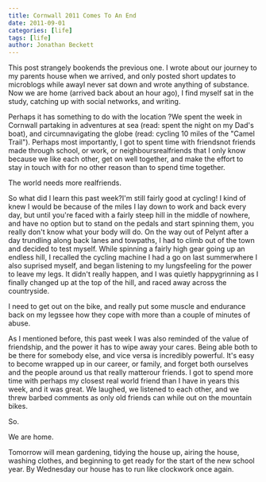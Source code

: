 ```yaml
---
title: Cornwall 2011 Comes To An End
date: 2011-09-01
categories: [life]
tags: [life]
author: Jonathan Beckett
---
```


This post strangely bookends the previous one. I wrote about our journey to my parents house when we arrived, and only posted short updates to microblogs while awayI never sat down and wrote anything of substance. Now we are home (arrived back about an hour ago), I find myself sat in the study, catching up with social networks, and writing.

Perhaps it has something to do with the location ?We spent the week in Cornwall partaking in adventures at sea (read: spent the night on my Dad's boat), and circumnavigating the globe (read: cycling 10 miles of the "Camel Trail"). Perhaps most importantly, I got to spent time with friendsnot friends made through school, or work, or neighboursrealfriends that I only know because we like each other, get on well together, and make the effort to stay in touch with for no other reason than to spend time together.

The world needs more realfriends.

So what did I learn this past week?I'm still fairly good at cycling! I kind of knew I would be because of the miles I lay down to work and back every day, but until you're faced with a fairly steep hill in the middle of nowhere, and have no option but to stand on the pedals and start spinning them, you really don't know what your body will do. On the way out of Pelynt after a day trundling along back lanes and towpaths, I had to climb out of the town and decided to test myself. While spinning a fairly high gear going up an endless hill, I recalled the cycling machine I had a go on last summerwhere I also suprised myself, and began listening to my lungsfeeling for the power to leave my legs. It didn't really happen, and I was quietly happygrinning as I finally changed up at the top of the hill, and raced away across the countryside.

I need to get out on the bike, and really put some muscle and endurance back on my legssee how they cope with more than a couple of minutes of abuse.

As I mentioned before, this past week I was also reminded of the value of friendship, and the power it has to wipe away your cares. Being able both to be there for somebody else, and vice versa is incredibly powerful. It's easy to become wrapped up in our career, or family, and forget both ourselves and the people around us that really matterour friends. I got to spend more time with perhaps my closest real world friend than I have in years this week, and it was great. We laughed, we listened to each other, and we threw barbed comments as only old friends can while out on the mountain bikes.

So.

We are home.

Tomorrow will mean gardening, tidying the house up, airing the house, washing clothes, and beginning to get ready for the start of the new school year. By Wednesday our house has to run like clockwork once again.